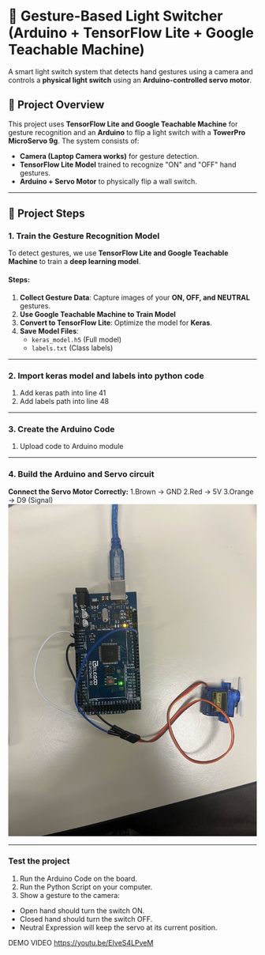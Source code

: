 # 🚀 Gesture-Based Light Switcher (Arduino + TensorFlow Lite + Google Teachable Machine)

A smart light switch system that detects hand gestures using a camera and controls a **physical light switch** using an **Arduino-controlled servo motor**. 

## 🎯 **Project Overview**
This project uses **TensorFlow Lite and Google Teachable Machine** for gesture recognition and an **Arduino** to flip a light switch with a **TowerPro MicroServo 9g**. The system consists of:
- **Camera (Laptop Camera works)** for gesture detection.
- **TensorFlow Lite Model** trained to recognize "ON" and "OFF" hand gestures.
- **Arduino + Servo Motor** to physically flip a wall switch.


---

## 🔧 **Project Steps**
### **1. Train the Gesture Recognition Model**
To detect gestures, we use **TensorFlow Lite and Google Teachable Machine** to train a **deep learning model**.

#### **Steps:**
1. **Collect Gesture Data**: Capture images of your **ON, OFF, and NEUTRAL** gestures.
2. **Use **Google Teachable Machine** to Train Model**
3. **Convert to TensorFlow Lite**: Optimize the model for **Keras**.
5. **Save Model Files**:
   - `keras_model.h5` (Full model)
   - `labels.txt` (Class labels)

---

### **2. Import keras model and labels into python code**
1. Add keras path into line 41
2. Add labels path into line 48
---
### **3. Create the Arduino Code**
1. Upload code to Arduino module
---
### **4. Build the Arduino and Servo circuit**
**Connect the Servo Motor Correctly:**
1.Brown → GND
2.Red → 5V
3.Orange → D9 (Signal)
![Gesture-Based Light Switch Demo](IMG_4174.jpg)

---
### **Test the project**
1. Run the Arduino Code on the board.
2. Run the Python Script on your computer.
3. Show a gesture to the camera:
 - Open hand should turn the switch ON.
 - Closed hand should turn the switch OFF.
 - Neutral Expression will keep the servo at its current position.


DEMO VIDEO
https://youtu.be/EIveS4LPveM




